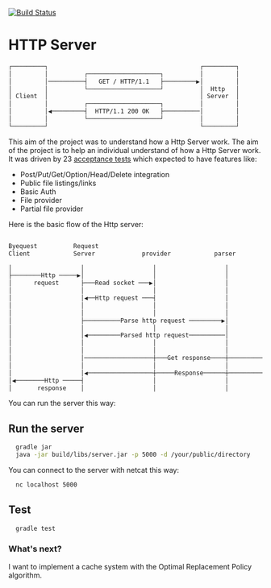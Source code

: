 [![Build Status](https://travis-ci.org/fabientownsend/http-server.svg?branch=master)](https://travis-ci.org/fabientownsend/http-server)

# HTTP Server

``` bash
┌─────────┐                                          ┌─────────┐
│         │          ┌────────────────────┐          │         │
│         │──────────┤   GET / HTTP/1.1   ├─────────▶│         │
│         │          └────────────────────┘          │  Http   │
│ Client  │                                          │ Server  │
│         │          ┌────────────────────┐          │         │
│         │◀─────────┤  HTTP/1.1 200 OK   ├──────────│         │
│         │          └────────────────────┘          │         │
└─────────┘                                          └─────────┘
```

This aim of the project was to understand how a Http Server work.
The aim of the project is to help an individual understand of how a Http Server
work. It was driven by 23 [acceptance tests](https://github.com/8thlight/cob_spec)
which expected to have features like:

- Post/Put/Get/Option/Head/Delete integration
- Public file listings/links
- Basic Auth
- File provider
- Partial file provider

Here is the basic flow of the Http server:
``` bash

Byequest          Request                                                    Web
Client            Server             provider            parser              Framework

│                   │                   │                   │                   │    
├────────Http ─────▶│                   │                   │                   │    
│      request      ├───Read socket ───▶│                   │                   │    
│                   │                   │                   │                   │    
│                   │◀──Http request ───┤                   │                   │    
│                   │                   │                   │                   │    
│                   │                   │                   │                   │    
│                   ├──────────Parse http request ─────────▶│                   │    
│                   │                   │                   │                   │    
│                   │◀─────────Parsed http request──────────│                   │    
│                   │                   │                   │                   │    
│                   │                   │                   │                   │    
│                   │───────────────────┼───Get response────┼──────────────────▶│    
│                   │                   │                   │                   │    
│                   │◀──────────────────┼─────Response──────┼───────────────────┤    
│◀────────Http ─────┤                   │                   │                   │    
│       response    │                   │                   │                   │    


```

You can run the server this way:

## Run the server
``` bash
  gradle jar
  java -jar build/libs/server.jar -p 5000 -d /your/public/directory
```

You can connect to the server with netcat this way:
``` bash
  nc localhost 5000
```

## Test
``` bash
  gradle test
```

### What's next?

I want to implement a cache system with the Optimal Replacement Policy algorithm.
